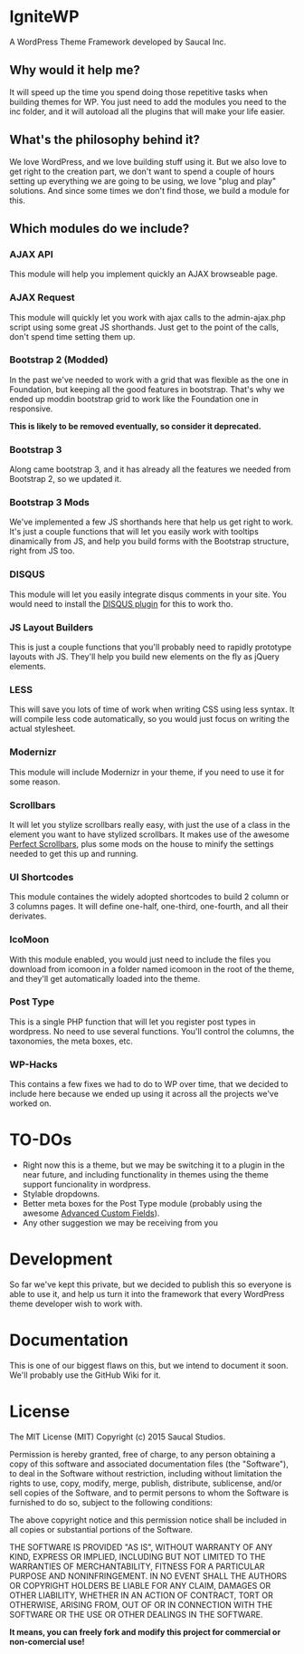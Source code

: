 IgniteWP
=========

A WordPress Theme Framework developed by Saucal Inc.

Why would it help me?
----------------------

It will speed up the time you spend doing those repetitive tasks when building themes for WP. You just need to add the modules you need to the inc folder, and it will autoload all the plugins that will make your life easier.

What's the philosophy behind it?
---------------------------------

We love WordPress, and we love building stuff using it. But we also love to get right to the creation part, we don't want to spend a couple of hours setting up everything we are going to be using, we love "plug and play" solutions. And since some times we don't find those, we build a module for this.

Which modules do we include?
-----------------------------

### AJAX API
This module will help you implement quickly an AJAX browseable page. 

### AJAX Request
This module will quickly let you work with ajax calls to the admin-ajax.php script using some great JS shorthands. Just get to the point of the calls, don't spend time setting them up.

### Bootstrap 2 (Modded)
In the past we've needed to work with a grid that was flexible as the one in Foundation, but keeping all the good features in bootstrap. That's why we ended up moddin bootstrap grid to work like the Foundation one in responsive. 

**This is likely to be removed eventually, so consider it deprecated.**

### Bootstrap 3
Along came bootstrap 3, and it has already all the features we needed from Bootstrap 2, so we updated it.

### Bootstrap 3 Mods
We've implemented a few JS shorthands here that help us get right to work. It's just a couple functions that will let you easily work with tooltips dinamically from JS, and help you build forms with the Bootstrap structure, right from JS too.

### DISQUS
This module will let you easily integrate disqus comments in your site. You would need to install the [DISQUS plugin](https://wordpress.org/plugins/disqus-comment-system/) for this to work tho.

### JS Layout Builders
This is just a couple functions that you'll probably need to rapidly prototype layouts with JS. They'll help you build new elements on the fly as jQuery elements.

### LESS
This will save you lots of time of work when writing CSS using less syntax. It will compile less code automatically, so you would just focus on writing the actual stylesheet.

### Modernizr
This module will include Modernizr in your theme, if you need to use it for some reason.

### Scrollbars
It will let you stylize scrollbars really easy, with just the use of a class in the element you want to have stylized scrollbars. It makes use of the awesome [Perfect Scrollbars](https://github.com/noraesae/perfect-scrollbar), plus some mods on the house to minify the settings needed to get this up and running.

### UI Shortcodes
This module containes the widely adopted shortcodes to build 2 column or 3 columns pages. It will define one-half, one-third, one-fourth, and all their derivates.

### IcoMoon
With this module enabled, you would just need to include the files you download from icomoon in a folder named icomoon in the root of the theme, and they'll get automatically loaded into the theme.

### Post Type
This is a single PHP function that will let you register post types in wordpress. No need to use several functions. You'll control the columns, the taxonomies, the meta boxes, etc.

### WP-Hacks
This contains a few fixes we had to do to WP over time, that we decided to include here because we ended up using it across all the projects we've worked on.

TO-DOs
======

* Right now this is a theme, but we may be switching it to a plugin in the near future, and including functionality in themes using the theme support funcionality in wordpress.
* Stylable dropdowns.
* Better meta boxes for the Post Type module (probably using the awesome [Advanced Custom Fields](https://github.com/elliotcondon/acf)).
* Any other suggestion we may be receiving from you

Development
===========

So far we've kept this private, but we decided to publish this so everyone is able to use it, and help us turn it into the framework that every WordPress theme developer wish to work with. 

Documentation
=============

This is one of our biggest flaws on this, but we intend to document it soon. We'll probably use the GitHub Wiki for it.

License
=======

The MIT License (MIT) Copyright (c) 2015 Saucal Studios.

Permission is hereby granted, free of charge, to any person obtaining a copy of this software and associated documentation files (the "Software"), to deal in the Software without restriction, including without limitation the rights to use, copy, modify, merge, publish, distribute, sublicense, and/or sell copies of the Software, and to permit persons to whom the Software is furnished to do so, subject to the following conditions:

The above copyright notice and this permission notice shall be included in all copies or substantial portions of the Software.

THE SOFTWARE IS PROVIDED "AS IS", WITHOUT WARRANTY OF ANY KIND, EXPRESS OR IMPLIED, INCLUDING BUT NOT LIMITED TO THE WARRANTIES OF MERCHANTABILITY, FITNESS FOR A PARTICULAR PURPOSE AND NONINFRINGEMENT. IN NO EVENT SHALL THE AUTHORS OR COPYRIGHT HOLDERS BE LIABLE FOR ANY CLAIM, DAMAGES OR OTHER LIABILITY, WHETHER IN AN ACTION OF CONTRACT, TORT OR OTHERWISE, ARISING FROM, OUT OF OR IN CONNECTION WITH THE SOFTWARE OR THE USE OR OTHER DEALINGS IN THE SOFTWARE.

**It means, you can freely fork and modify this project for commercial or non-comercial use!**
